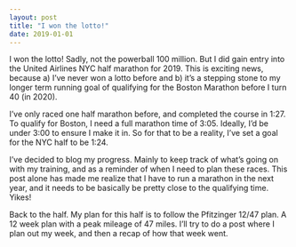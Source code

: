 ```yaml
---
layout: post
title: "I won the lotto!"
date: 2019-01-01
---
```


I won the lotto! Sadly, not the powerball 100 million. But I did gain entry into the United Airlines NYC half marathon for 2019. This is exciting news, because a) I’ve never won a lotto before and b) it’s a stepping stone to my longer term running goal of qualifying for the Boston Marathon before I turn 40 (in 2020).


I’ve only raced one half marathon before, and completed the course in 1:27. To qualify for Boston, I need a full marathon time of 3:05. Ideally, I’d be under 3:00 to ensure I make it in. So for that to be a reality, I’ve set a goal for the NYC half to be 1:24. 


I’ve decided to blog my progress. Mainly to keep track of what’s going on with my training, and as a reminder of when I need to plan these races. This post alone has made me realize that I have to run a marathon in the next year, and it needs to be basically be pretty close to the qualifying time. Yikes!


Back to the half. My plan for this half is to follow the Pfitzinger 12/47 plan. A 12 week plan with a peak mileage of 47 miles. I’ll try to do a post where I plan out my week, and then a recap of how that week went.
